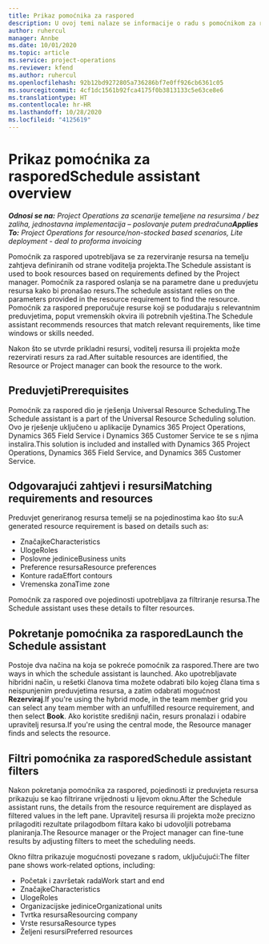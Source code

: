 ```yaml
---
title: Prikaz pomoćnika za raspored
description: U ovoj temi nalaze se informacije o radu s pomoćnikom za raspored za rezerviranje resursa.
author: ruhercul
manager: Annbe
ms.date: 10/01/2020
ms.topic: article
ms.service: project-operations
ms.reviewer: kfend
ms.author: ruhercul
ms.openlocfilehash: 92b12bd9272805a736286bf7e0ff926cb6361c05
ms.sourcegitcommit: 4cf1dc1561b92fca4175f0b3813133c5e63ce8e6
ms.translationtype: HT
ms.contentlocale: hr-HR
ms.lasthandoff: 10/28/2020
ms.locfileid: "4125619"
---
```

# <a name="schedule-assistant-overview"></a><span data-ttu-id="1568c-103">Prikaz pomoćnika za raspored</span><span class="sxs-lookup"><span data-stu-id="1568c-103">Schedule assistant overview</span></span>

<span data-ttu-id="1568c-104">_**Odnosi se na:** Project Operations za scenarije temeljene na resursima / bez zaliha, jednostavna implementacija – poslovanje putem predračuna_</span><span class="sxs-lookup"><span data-stu-id="1568c-104">_**Applies To:** Project Operations for resource/non-stocked based scenarios, Lite deployment - deal to proforma invoicing_</span></span>

<span data-ttu-id="1568c-105">Pomoćnik za raspored upotrebljava se za rezerviranje resursa na temelju zahtjeva definiranih od strane voditelja projekta.</span><span class="sxs-lookup"><span data-stu-id="1568c-105">The Schedule assistant is used to book resources based on requirements defined by the Project manager.</span></span> <span data-ttu-id="1568c-106">Pomoćnik za raspored oslanja se na parametre dane u preduvjetu resursa kako bi pronašao resurs.</span><span class="sxs-lookup"><span data-stu-id="1568c-106">The schedule assistant relies on the parameters provided in the resource requirement to find the resource.</span></span> <span data-ttu-id="1568c-107">Pomoćnik za raspored preporučuje resurse koji se podudaraju s relevantnim preduvjetima, poput vremenskih okvira ili potrebnih vještina.</span><span class="sxs-lookup"><span data-stu-id="1568c-107">The Schedule assistant recommends resources that match relevant requirements, like time windows or skills needed.</span></span>

<span data-ttu-id="1568c-108">Nakon što se utvrde prikladni resursi, voditelj resursa ili projekta može rezervirati resurs za rad.</span><span class="sxs-lookup"><span data-stu-id="1568c-108">After suitable resources are identified, the Resource or Project manager can book the resource to the work.</span></span>

## <a name="prerequisites"></a><span data-ttu-id="1568c-109">Preduvjeti</span><span class="sxs-lookup"><span data-stu-id="1568c-109">Prerequisites</span></span>

<span data-ttu-id="1568c-110">Pomoćnik za raspored dio je rješenja Universal Resource Scheduling.</span><span class="sxs-lookup"><span data-stu-id="1568c-110">The Schedule assistant is a part of the Universal Resource Scheduling solution.</span></span> <span data-ttu-id="1568c-111">Ovo je rješenje uključeno u aplikacije Dynamics 365 Project Operations, Dynamics 365 Field Service i Dynamics 365 Customer Service te se s njima instalira.</span><span class="sxs-lookup"><span data-stu-id="1568c-111">This solution is included and installed with Dynamics 365 Project Operations, Dynamics 365 Field Service, and Dynamics 365 Customer Service.</span></span>

## <a name="matching-requirements-and-resources"></a><span data-ttu-id="1568c-112">Odgovarajući zahtjevi i resursi</span><span class="sxs-lookup"><span data-stu-id="1568c-112">Matching requirements and resources</span></span>

<span data-ttu-id="1568c-113">Preduvjet generiranog resursa temelji se na pojedinostima kao što su:</span><span class="sxs-lookup"><span data-stu-id="1568c-113">A generated resource requirement is based on details such as:</span></span>

-   <span data-ttu-id="1568c-114">Značajke</span><span class="sxs-lookup"><span data-stu-id="1568c-114">Characteristics</span></span>
-   <span data-ttu-id="1568c-115">Uloge</span><span class="sxs-lookup"><span data-stu-id="1568c-115">Roles</span></span>
-   <span data-ttu-id="1568c-116">Poslovne jedinice</span><span class="sxs-lookup"><span data-stu-id="1568c-116">Business units</span></span>
-   <span data-ttu-id="1568c-117">Preference resursa</span><span class="sxs-lookup"><span data-stu-id="1568c-117">Resource preferences</span></span>
-   <span data-ttu-id="1568c-118">Konture rada</span><span class="sxs-lookup"><span data-stu-id="1568c-118">Effort contours</span></span>
-   <span data-ttu-id="1568c-119">Vremenska zona</span><span class="sxs-lookup"><span data-stu-id="1568c-119">Time zone</span></span>

<span data-ttu-id="1568c-120">Pomoćnik za raspored ove pojedinosti upotrebljava za filtriranje resursa.</span><span class="sxs-lookup"><span data-stu-id="1568c-120">The Schedule assistant uses these details to filter resources.</span></span>

## <a name="launch-the-schedule-assistant"></a><span data-ttu-id="1568c-121">Pokretanje pomoćnika za raspored</span><span class="sxs-lookup"><span data-stu-id="1568c-121">Launch the Schedule assistant</span></span>

<span data-ttu-id="1568c-122">Postoje dva načina na koja se pokreće pomoćnik za raspored.</span><span class="sxs-lookup"><span data-stu-id="1568c-122">There are two ways in which the schedule assistant is launched.</span></span> <span data-ttu-id="1568c-123">Ako upotrebljavate hibridni način, u rešetki članova tima možete odabrati bilo kojeg člana tima s neispunjenim preduvjetima resursa, a zatim odabrati mogućnost **Rezerviraj**.</span><span class="sxs-lookup"><span data-stu-id="1568c-123">If you're using the hybrid mode, in the team member grid you can select any team member with an unfulfilled resource requirement, and then select **Book**.</span></span> <span data-ttu-id="1568c-124">Ako koristite središnji način, resurs pronalazi i odabire upravitelj resursa.</span><span class="sxs-lookup"><span data-stu-id="1568c-124">If you're using the central mode, the Resource manager finds and selects the resource.</span></span>

## <a name="schedule-assistant-filters"></a><span data-ttu-id="1568c-125">Filtri pomoćnika za raspored</span><span class="sxs-lookup"><span data-stu-id="1568c-125">Schedule assistant filters</span></span>

<span data-ttu-id="1568c-126">Nakon pokretanja pomoćnika za raspored, pojedinosti iz preduvjeta resursa prikazuju se kao filtrirane vrijednosti u lijevom oknu.</span><span class="sxs-lookup"><span data-stu-id="1568c-126">After the Schedule assistant runs, the details from the resource requirement are displayed as filtered values in the left pane.</span></span> <span data-ttu-id="1568c-127">Upravitelj resursa ili projekta može precizno prilagoditi rezultate prilagodbom filtara kako bi udovoljili potrebama planiranja.</span><span class="sxs-lookup"><span data-stu-id="1568c-127">The Resource manager or the Project manager can fine-tune results by adjusting filters to meet the scheduling needs.</span></span>

<span data-ttu-id="1568c-128">Okno filtra prikazuje mogućnosti povezane s radom, uključujući:</span><span class="sxs-lookup"><span data-stu-id="1568c-128">The filter pane shows work-related options, including:</span></span>

-   <span data-ttu-id="1568c-129">Početak i završetak rada</span><span class="sxs-lookup"><span data-stu-id="1568c-129">Work start and end</span></span>
-   <span data-ttu-id="1568c-130">Značajke</span><span class="sxs-lookup"><span data-stu-id="1568c-130">Characteristics</span></span>
-   <span data-ttu-id="1568c-131">Uloge</span><span class="sxs-lookup"><span data-stu-id="1568c-131">Roles</span></span>
-   <span data-ttu-id="1568c-132">Organizacijske jedinice</span><span class="sxs-lookup"><span data-stu-id="1568c-132">Organizational units</span></span>
-   <span data-ttu-id="1568c-133">Tvrtka resursa</span><span class="sxs-lookup"><span data-stu-id="1568c-133">Resourcing company</span></span>
-   <span data-ttu-id="1568c-134">Vrste resursa</span><span class="sxs-lookup"><span data-stu-id="1568c-134">Resource types</span></span>
-   <span data-ttu-id="1568c-135">Željeni resursi</span><span class="sxs-lookup"><span data-stu-id="1568c-135">Preferred resources</span></span>
